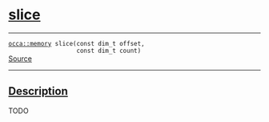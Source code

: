 
<h1 id="slice">
 <a href="#/api/memory/slice" class="anchor">
   <span>slice</span>
  </a>
</h1>

<div class="signature">
  <hr>

  
  <div class="definition-container">
    <div class="definition">
      <code><a href="#/api/memory/">occa::memory</a> slice(<span class="token keyword">const</span> <span class="token keyword">dim_t</span> offset,
                   <span class="token keyword">const</span> <span class="token keyword">dim_t</span> count)</code>
      <div class="flex-spacing"></div>
      <a href="https://github.com/libocca/occa/blob/62a34ff6/include/occa/core/memory.hpp#L166" target="_blank">Source</a>
    </div>
    
  </div>


  <hr>
</div>


<h2 id="description">
 <a href="#/api/memory/slice?id=description" class="anchor">
   <span>Description</span>
  </a>
</h2>

TODO
